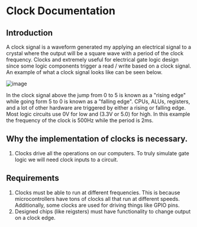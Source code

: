 # Clock Documentation 

## Introduction

A clock signal is a waveform generated my applying an electrical signal to a crystal where the output will be a square wave with a period of the clock frequency.  Clocks and extremely useful for electrical gate logic design since some logic components trigger a read / write based on a clock signal.  An example of what a clock
  signal looks like can be seen below.

![image](https://github.com/user-attachments/assets/2ceec936-a95e-422e-ba9f-2f7b6e8467d7)

In the clock signal above the jump from 0 to 5 is known as a "rising edge" while going form 5 to 0 is known as a "falling edge".  CPUs, ALUs, registers, and a lot of other hardware are triggered by either a rising or falling edge.
Most logic circuits use 0V for low and (3.3V or 5.0) for high.  In this example the frequency of the clock is 500Hz while the period is 2ms.

## Why the implementation of clocks is necessary.

1. Clocks drive all the operations on our computers.  To truly simulate gate logic we will need clock inputs to a circuit.

## Requirements

1. Clocks must be able to run at different frequencies.  This is because microcontrollers have tons of clocks all that run at different speeds.  Additionally, some clocks are used for driving things like GPIO pins.
2. Designed chips (like reigsters) must have functionality to change output on a clock edge.
